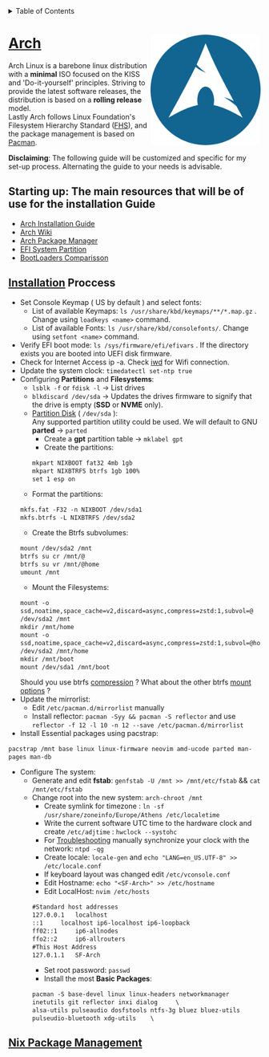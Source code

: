 <!-- TABLE OF CONTENTS -->
<details>
  <summary>Table of Contents</summary>
  <ol>
    <li><a href="#arch">Arch</a></li>
  </ol>
</details>

# [Arch](https://wiki.archlinux.org/title/Arch_Linux) [<img src="https://github.com/SfikasTeo/Arch/blob/main/Arch_Logo.png" width="220" align="right" alt="Arch">](https://wiki.archlinux.org/)
Arch Linux is a barebone linux distribution with a **minimal** ISO focused on the KISS and 'Do-it-yourself' principles. Striving to provide the latest software releases, the distribution is based on a **rolling release** model.  
Lastly Arch follows Linux Foundation's Filesystem Hierarchy Standard ([FHS](https://refspecs.linuxfoundation.org/FHS_3.0/fhs/index.html)), and the package management is based on [Pacman](https://wiki.archlinux.org/title/Pacman).  
    
**Disclaiming**: The following guide will be customized and specific for my set-up process.  Alternating the guide to your needs is advisable. 

## Starting up: The main resources that will be of use for the installation Guide

* [Arch Installation Guide](https://wiki.archlinux.org/title/Installation_guide)
* [Arch Wiki](https://wiki.archlinux.org/)
* [Arch Package Manager](https://wiki.archlinux.org/title/Pacman)
* [EFI System Partition](https://wiki.archlinux.org/title/EFI_system_partition#GPT_partitioned_disks)
* [BootLoaders Comparisson](https://wiki.archlinux.org/title/Arch_boot_process#Boot_loader)

## [Installation](https://wiki.archlinux.org/title/Installation_guide#Boot_the_live_environment) Proccess

* Set Console Keymap ( US by default ) and select fonts:
	*  List of available Keymaps: 	`ls /usr/share/kbd/keymaps/**/*.map.gz` . Change using `loadkeys <name>` command.
	*  List of available Fonts:	`ls /usr/share/kbd/consolefonts/`. Change using `setfont <name>` command.
* Verify EFI boot mode:	`ls /sys/firmware/efi/efivars` . If the directory exists you are booted into UEFI disk firmware.
* Check for Internet Access ip -a. Check [iwd](https://wiki.archlinux.org/title/Iwd#iwctl) for Wifi connection.
* Update the system clock: `timedatectl set-ntp true`
* Configuring **Partitions** and **Filesystems**:
	* `lsblk -f` or `fdisk -l` -> List drives  
	* `blkdiscard /dev/sda` -> Updates the drives firmware to signify that the drive is empty (**SSD** or **NVME** only).  
  	* [Partition Disk](https://wiki.archlinux.org/title/Installation_guide#Partition_the_disks) ( `/dev/sda` ):    
          Any supported partition utility could be used. We will default to GNU **parted** -> `parted`  
		* Create a **gpt** partition table -> `mklabel gpt`
		* Create the partitions:  
		```
		mkpart NIXBOOT fat32 4mb 1gb  
		mkpart NIXBTRFS btrfs 1gb 100%
		set 1 esp on
		```
	* Format the partitions:
	```
	mkfs.fat -F32 -n NIXBOOT /dev/sda1
	mkfs.btrfs -L NIXBTRFS /dev/sda2
	```
	* Create the Btrfs subvolumes:
	```
	mount /dev/sda2 /mnt
	btrfs su cr /mnt/@
	btrfs su vr /mnt/@home
	umount /mnt
	```
	* Mount the Filesystems:
	```
	mount -o ssd,noatime,space_cache=v2,discard=async,compress=zstd:1,subvol=@ /dev/sda2 /mnt
	mkdir /mnt/home
	mount -o ssd,noatime,space_cache=v2,discard=async,compress=zstd:1,subvol=@home /dev/sda2 /mnt/home
	mkdir /mnt/boot
	mount /dev/sda1 /mnt/boot
	```
	Should you use btrfs [compression](https://www.reddit.com/r/btrfs/comments/kul2hh/btrfs_performance/) ? What about the other btrfs [mount options](https://btrfs.readthedocs.io/en/latest/btrfs-man5.html) ?
* Update the mirrorlist:
	* Edit `/etc/pacman.d/mirrorlist` manually
	* Install reflector: `pacman -Syy && pacman -S reflector` and use `reflector -f 12 -l 10 -n 12 --save /etc/pacman.d/mirrorlist`
* Install Essential packages using pacstrap:
 ```
 pacstrap /mnt base linux linux-firmware neovim amd-ucode parted man-pages man-db
 ```
 * Configure The system:
 	* Generate and edit **fstab**: `genfstab -U /mnt >> /mnt/etc/fstab` && `cat /mnt/etc/fstab`
 	* Change root into the new system: `arch-chroot /mnt`
 		* Create symlink for timezone : `ln -sf /usr/share/zoneinfo/Europe/Athens /etc/localetime`
 		* Write the current software UTC time to the hardware clock and create `/etc/adjtime` : `hwclock --systohc`
 		* For [Troubleshooting](https://wiki.archlinux.org/title/System_time#Troubleshooting) manually synchronize your clock with the network: `ntpd -qg`
 		* Create locale: `locale-gen` and `echo "LANG=en_US.UTF-8" >> /etc/locale.conf`
 		* If keyboard layout was changed edit `/etc/vconsole.conf`
 		* Edit Hostname: `echo "<SF-Arch>" >> /etc/hostname`
 		* Edit LocalHost: `nvim /etc/hosts`
 		```
		#Standard host addresses
		127.0.0.1	localhost 
		::1		localhost ip6-localhost ip6-loopback
		ff02::1		ip6-allnodes
		ffo2::2		ip6-allrouters
		#This Host Address
		127.0.1.1	SF-Arch
		```
		* Set root  password: `passwd`
		* Install the most **Basic Packages**:
		```
		pacman -S base-devel linux linux-headers networkmanager inetutils git reflector inxi dialog 	\
		alsa-utils pulseaudio dosfstools ntfs-3g bluez bluez-utils pulseudio-bluetooth xdg-utils	\
		```
		

## [Nix Package Management](https://nixos.wiki/wiki/Nix_package_manager)  

	
				
